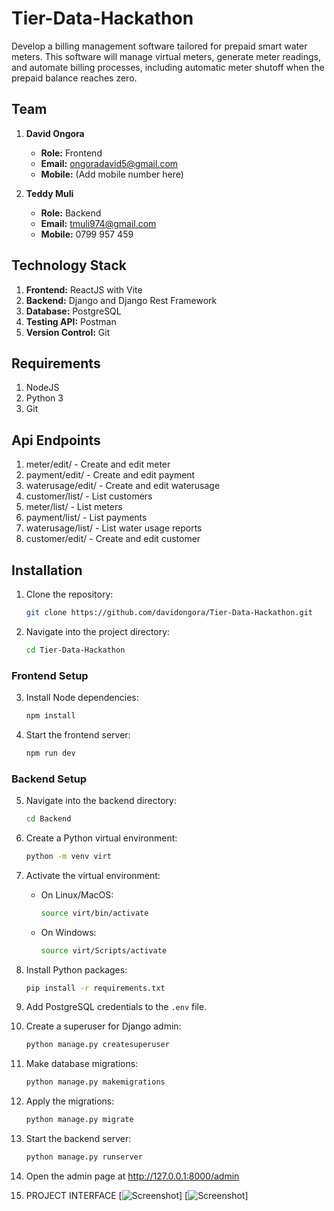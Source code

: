 # Tier-Data-Hackathon

Develop a billing management software tailored for prepaid smart water meters. This software will manage virtual meters, generate meter readings, and automate billing processes, including automatic meter shutoff when the prepaid balance reaches zero.

## Team

1. **David Ongora**
   - **Role:** Frontend
   - **Email:** [ongoradavid5@gmail.com](mailto:ongoradavid5@gmail.com)
   - **Mobile:** (Add mobile number here)

2. **Teddy Muli**
   - **Role:** Backend
   - **Email:** [tmuli974@gmail.com](mailto:tmuli974@gmail.com)
   - **Mobile:** 0799 957 459

## Technology Stack

1. **Frontend:** ReactJS with Vite
2. **Backend:** Django and Django Rest Framework
3. **Database:** PostgreSQL
4. **Testing API:** Postman
5. **Version Control:** Git

## Requirements

1. NodeJS
2. Python 3
3. Git

## Api Endpoints

  1. meter/edit/ - Create and edit meter
  2. payment/edit/ - Create and edit payment
  3. waterusage/edit/ - Create and edit waterusage
  4. customer/list/ - List customers
  5. meter/list/ - List meters
  6. payment/list/ - List payments
  7. waterusage/list/ - List water usage reports
  8. customer/edit/ - Create and edit customer

## Installation

1. Clone the repository:
    ```bash
    git clone https://github.com/davidongora/Tier-Data-Hackathon.git
    ```

2. Navigate into the project directory:
    ```bash
    cd Tier-Data-Hackathon
    ```

### Frontend Setup

3. Install Node dependencies:
    ```bash
    npm install
    ```

4. Start the frontend server:
    ```bash
    npm run dev
    ```

### Backend Setup

5. Navigate into the backend directory:
    ```bash
    cd Backend
    ```

6. Create a Python virtual environment:
    ```bash
    python -m venv virt
    ```

7. Activate the virtual environment:
    - On Linux/MacOS:
        ```bash
        source virt/bin/activate
        ```
    - On Windows:
        ```bash
        source virt/Scripts/activate
        ```

8. Install Python packages:
    ```bash
    pip install -r requirements.txt
    ```

9. Add PostgreSQL credentials to the `.env` file.

10. Create a superuser for Django admin:
    ```bash
    python manage.py createsuperuser
    ```

11. Make database migrations:
    ```bash
    python manage.py makemigrations
    ```

12. Apply the migrations:
    ```bash
    python manage.py migrate
    ```

13. Start the backend server:
    ```bash
    python manage.py runserver
    ```
14. Open the admin page at http://127.0.0.1:8000/admin
    
15. PROJECT INTERFACE
[![Screenshot]([https://example.com/image.png](https://github.com/davidongora/Tier-Data-Hackathon/blob/main/images/Screenshot%20from%202024-06-08%2021-16-03.png))]
[![Screenshot]([[https://example.com/image.png](https://github.com/davidongora/Tier-Data-Hackathon/blob/main/images/Screenshot%20from%202024-06-08%2021-16-03.png](https://github.com/davidongora/Tier-Data-Hackathon/blob/main/images/Screenshot%20from%202024-06-09%2017-54-54.png)))]
